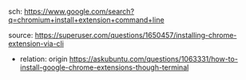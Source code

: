 sch: https://www.google.com/search?q=chromium+install+extension+command+line

source: https://superuser.com/questions/1650457/installing-chrome-extension-via-cli
- relation: origin https://askubuntu.com/questions/1063331/how-to-install-google-chrome-extensions-though-terminal
